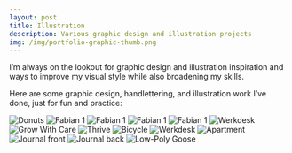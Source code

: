 ```yaml
---
layout: post
title: Illustration
description: Various graphic design and illustration projects
img: /img/portfolio-graphic-thumb.png
---
```


I’m always on the lookout for graphic design and illustration inspiration and ways to improve my visual style while also broadening my skills. 

Here are some graphic design, handlettering, and illustration work I’ve done, just for fun and practice:


<img class="col three" src="{{ site.baseurl }}/img/portfolio-graphic-2.png" alt="Donuts" title="Donuts"/>

<img class="col one" src="{{ site.baseurl }}/img/portfolio-graphic-9.png" alt="Fabian 1" title="Fabian 1"/>

<img class="col one" src="{{ site.baseurl }}/img/portfolio-graphic-10.png" alt="Fabian 1" title="Fabian Hi"/>
<img class="col one" src="{{ site.baseurl }}/img/portfolio-graphic-11.png" alt="Fabian 1" title="Fabian 1"/>
<img class="col one" src="{{ site.baseurl }}/img/portfolio-graphic-12.png" alt="Fabian 1" title="Fabian 1"/>
<img class="col one" src="{{ site.baseurl }}/img/portfolio-graphic-13.png" alt="Werkdesk" title="Fabian 4"/>


<img class="col two" src="{{ site.baseurl }}/img/portfolio-graphic-14.png" alt="Grow With Care" title="Grow With Care"/>
<img class="col two" src="{{ site.baseurl }}/img/portfolio-graphic-15.png" alt="Thrive" title="Thrive"/>
<img class="col two" src="{{ site.baseurl }}/img/portfolio-graphic-16.png" alt="Bicycle" title="Bicycle"/>


<img class="col three" src="{{ site.baseurl }}/img/portfolio-graphic-8.png" alt="Werkdesk" title="Werkdesk"/>
<img class="col two" src="{{ site.baseurl }}/img/portfolio-graphic-17.png" alt="Apartment" title="Apartment"/>

<img class="col two" src="{{ site.baseurl }}/img/journal1.png" alt="Journal front" title="Journal"/>
<img class="col two" src="{{ site.baseurl }}/img/journal2.png" alt="Journal back" title="Journal"/>


<img class="col three" src="{{ site.baseurl }}/img/portfolio-graphic-1.png" alt="Low-Poly Goose" title="Low-Poly Goose"/>

<!--
<img class="col two" src="{{ site.baseurl }}/img/portfolio-graphic-7.png" alt="Gotham Poster" title="Gotham Poster"/>

-->




<br/><br/><br/>